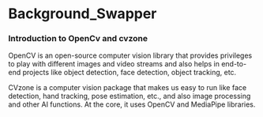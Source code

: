 # Background_Swapper

### Introduction to OpenCv and cvzone

OpenCV is an open-source computer vision library that provides privileges to play with different images and video streams and also helps in end-to-end projects like object detection, face detection, object tracking, etc.

CVzone is a computer vision package that makes us easy to run like face detection, hand tracking, pose estimation, etc., and also image processing and other AI functions. At the core, it uses OpenCV and MediaPipe libraries. 
